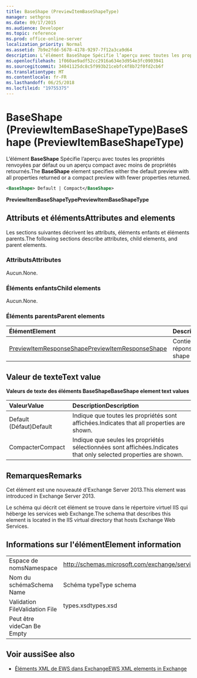 ```yaml
---
title: BaseShape (PreviewItemBaseShapeType)
manager: sethgros
ms.date: 09/17/2015
ms.audience: Developer
ms.topic: reference
ms.prod: office-online-server
localization_priority: Normal
ms.assetid: 7b9e2fdd-5678-4178-9297-7f12a3ca9d64
description: L’élément BaseShape Spécifie l’aperçu avec toutes les propriétés renvoyées par défaut ou un aperçu compact avec moins de propriétés retournés.
ms.openlocfilehash: 1f060ae9adf52cc2916a634e3d954e3fc0903941
ms.sourcegitcommit: 34041125dc8c5f993b21cebfc4f8b72f0fd2cb6f
ms.translationtype: MT
ms.contentlocale: fr-FR
ms.lasthandoff: 06/25/2018
ms.locfileid: "19755375"
---
```

# <a name="baseshape-previewitembaseshapetype"></a><span data-ttu-id="40905-103">BaseShape (PreviewItemBaseShapeType)</span><span class="sxs-lookup"><span data-stu-id="40905-103">BaseShape (PreviewItemBaseShapeType)</span></span>

<span data-ttu-id="40905-104">L’élément **BaseShape** Spécifie l’aperçu avec toutes les propriétés renvoyées par défaut ou un aperçu compact avec moins de propriétés retournés.</span><span class="sxs-lookup"><span data-stu-id="40905-104">The **BaseShape** element specifies either the default preview with all properties returned or a compact preview with fewer properties returned.</span></span> 
  
```XML
<BaseShape> Default | Compact</BaseShape>
```

 <span data-ttu-id="40905-105">**PreviewItemBaseShapeType**</span><span class="sxs-lookup"><span data-stu-id="40905-105">**PreviewItemBaseShapeType**</span></span>
## <a name="attributes-and-elements"></a><span data-ttu-id="40905-106">Attributs et éléments</span><span class="sxs-lookup"><span data-stu-id="40905-106">Attributes and elements</span></span>

<span data-ttu-id="40905-107">Les sections suivantes décrivent les attributs, éléments enfants et éléments parents.</span><span class="sxs-lookup"><span data-stu-id="40905-107">The following sections describe attributes, child elements, and parent elements.</span></span>
  
### <a name="attributes"></a><span data-ttu-id="40905-108">Attributs</span><span class="sxs-lookup"><span data-stu-id="40905-108">Attributes</span></span>

<span data-ttu-id="40905-109">Aucun.</span><span class="sxs-lookup"><span data-stu-id="40905-109">None.</span></span>
  
### <a name="child-elements"></a><span data-ttu-id="40905-110">Éléments enfants</span><span class="sxs-lookup"><span data-stu-id="40905-110">Child elements</span></span>

<span data-ttu-id="40905-111">Aucun.</span><span class="sxs-lookup"><span data-stu-id="40905-111">None.</span></span>
  
### <a name="parent-elements"></a><span data-ttu-id="40905-112">Éléments parents</span><span class="sxs-lookup"><span data-stu-id="40905-112">Parent elements</span></span>

|<span data-ttu-id="40905-113">**Élément**</span><span class="sxs-lookup"><span data-stu-id="40905-113">**Element**</span></span>|<span data-ttu-id="40905-114">**Description**</span><span class="sxs-lookup"><span data-stu-id="40905-114">**Description**</span></span>|
|:-----|:-----|
|[<span data-ttu-id="40905-115">PreviewItemResponseShape</span><span class="sxs-lookup"><span data-stu-id="40905-115">PreviewItemResponseShape</span></span>](previewitemresponseshape.md) <br/> |<span data-ttu-id="40905-116">Contient la forme de la réponse.</span><span class="sxs-lookup"><span data-stu-id="40905-116">Contains the shape of the response.</span></span>  <br/> |
   
## <a name="text-value"></a><span data-ttu-id="40905-117">Valeur de texte</span><span class="sxs-lookup"><span data-stu-id="40905-117">Text value</span></span>

<span data-ttu-id="40905-118">**Valeurs de texte des éléments BaseShape**</span><span class="sxs-lookup"><span data-stu-id="40905-118">**BaseShape element text values**</span></span>

|<span data-ttu-id="40905-119">**Valeur**</span><span class="sxs-lookup"><span data-stu-id="40905-119">**Value**</span></span>|<span data-ttu-id="40905-120">**Description**</span><span class="sxs-lookup"><span data-stu-id="40905-120">**Description**</span></span>|
|:-----|:-----|
|<span data-ttu-id="40905-121">Default (Défaut)</span><span class="sxs-lookup"><span data-stu-id="40905-121">Default</span></span>  <br/> |<span data-ttu-id="40905-122">Indique que toutes les propriétés sont affichées.</span><span class="sxs-lookup"><span data-stu-id="40905-122">Indicates that all properties are shown.</span></span>  <br/> |
|<span data-ttu-id="40905-123">Compacter</span><span class="sxs-lookup"><span data-stu-id="40905-123">Compact</span></span>  <br/> |<span data-ttu-id="40905-124">Indique que seules les propriétés sélectionnées sont affichées.</span><span class="sxs-lookup"><span data-stu-id="40905-124">Indicates that only selected properties are shown.</span></span>  <br/> |
   
## <a name="remarks"></a><span data-ttu-id="40905-125">Remarques</span><span class="sxs-lookup"><span data-stu-id="40905-125">Remarks</span></span>

<span data-ttu-id="40905-126">Cet élément est une nouveauté d'Exchange Server 2013.</span><span class="sxs-lookup"><span data-stu-id="40905-126">This element was introduced in Exchange Server 2013.</span></span>
  
<span data-ttu-id="40905-127">Le schéma qui décrit cet élément se trouve dans le répertoire virtuel IIS qui héberge les services web Exchange.</span><span class="sxs-lookup"><span data-stu-id="40905-127">The schema that describes this element is located in the IIS virtual directory that hosts Exchange Web Services.</span></span>
  
## <a name="element-information"></a><span data-ttu-id="40905-128">Informations sur l'élément</span><span class="sxs-lookup"><span data-stu-id="40905-128">Element information</span></span>

|||
|:-----|:-----|
|<span data-ttu-id="40905-129">Espace de noms</span><span class="sxs-lookup"><span data-stu-id="40905-129">Namespace</span></span>  <br/> |http://schemas.microsoft.com/exchange/services/2006/types  <br/> |
|<span data-ttu-id="40905-130">Nom du schéma</span><span class="sxs-lookup"><span data-stu-id="40905-130">Schema Name</span></span>  <br/> |<span data-ttu-id="40905-131">Schéma type</span><span class="sxs-lookup"><span data-stu-id="40905-131">Type schema</span></span>  <br/> |
|<span data-ttu-id="40905-132">Validation File</span><span class="sxs-lookup"><span data-stu-id="40905-132">Validation File</span></span>  <br/> |<span data-ttu-id="40905-133">types.xsd</span><span class="sxs-lookup"><span data-stu-id="40905-133">types.xsd</span></span>  <br/> |
|<span data-ttu-id="40905-134">Peut être vide</span><span class="sxs-lookup"><span data-stu-id="40905-134">Can Be Empty</span></span>  <br/> ||
   
## <a name="see-also"></a><span data-ttu-id="40905-135">Voir aussi</span><span class="sxs-lookup"><span data-stu-id="40905-135">See also</span></span>



- [<span data-ttu-id="40905-136">Éléments XML de EWS dans Exchange</span><span class="sxs-lookup"><span data-stu-id="40905-136">EWS XML elements in Exchange</span></span>](ews-xml-elements-in-exchange.md)

